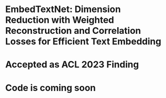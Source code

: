 # EmbedTextNet: Dimension Reduction with Weighted Reconstruction and Correlation Losses for Efficient Text Embedding
# Accepted as ACL 2023 Finding
# Code is coming soon




